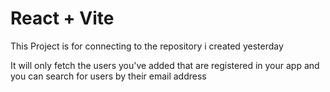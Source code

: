 # React + Vite

This Project is for connecting to the repository i created yesterday

It will only fetch the users you've added that are registered in your app and you can search for users by their email address
